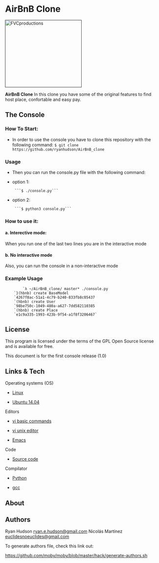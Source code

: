 # AirBnB Clone
<a href=""><img src="https://camo.githubusercontent.com/70996d3dcffa41c27a6f5d59f56a42d978a4684c/687474703a2f2f696d6775722e636f6d2f4a42434d4844502e706e67" title="FVCproductions" alt="FVCproductions" width="250" height="220"></a>


**AirBnB Clone** In this clone you have some of the original features to find host place, confortable and easy pay.



## The Console
### How To Start:

* In order to use the console you have to clone this repository with the following command:
     	   `$ git clone https://github.com/ryanhudson/AirBnB_clone`

### Usage
* Then you can run the console.py file with the following command:
 * option 1:

		```$ ./console.py```

 * option 2:

		```$ python3 console.py```

### How to use it:
#### a. Interective mode:
When you run one of the last two lines you are in the interactive mode


#### b. No interactive mode

Also, you can run the console in a non-interactive mode

### Example Usage

    	    `λ ~/AirBnB_clone/ master* ./console.py
	    `}(hbnb) create BaseModel
	    `4267f8ac-51a1-4c79-b240-833fb8c05437
	    `(hbnb) create User
	    `98be750c-1049-480a-a627-7dd582110385
	    `(hbnb) create Place
	    `e1c9a335-1993-423b-9f54-a1f8f3206467`


## License

This program is licensed under the terms of the GPL Open Source license and is available for free.

This document is for the first console release (1.0)

## Links & Tech

Operating systems (OS)

* [Linux](https://www.linux.org)

* [Ubuntu 14.04](http://releases.ubuntu.com/14.04/)

Editors

* [vi basic commands](https://www.ccsf.edu/Pub/Fac/vi.html)

* [vi unix editor](https://sourceforge.net/projects/ex-vi/)

* [Emacs](https://www.gnu.org/software/emacs/)

Code

* [Source code](https://github.com/ryanhudson/AirBnB_clone)

Compilator

* [Python](https://www.python.org/downloads/release/python-373/)

* [gcc](https://www.gnu.org/software/gcc/)

## About


## Authors

Ryan Hudson <ryan.e.hudson@gmail.com>
Nicolás Martínez <euclidesnoeuclides@gmail.com>

To generate authors file, check this link out:

https://github.com/moby/moby/blob/master/hack/generate-authors.sh
